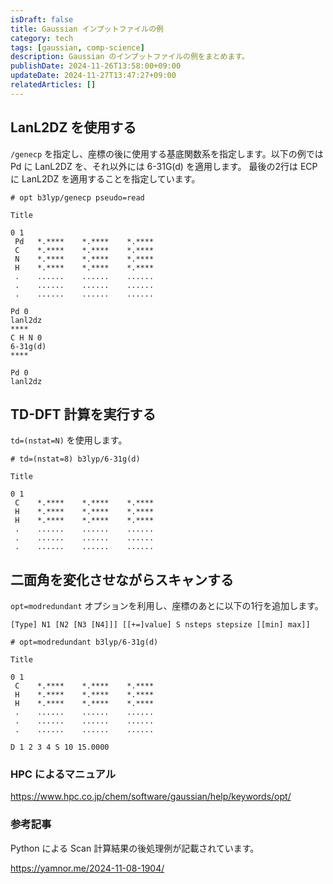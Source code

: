 ```yaml
---
isDraft: false
title: Gaussian インプットファイルの例
category: tech
tags: [gaussian, comp-science]
description: Gaussian のインプットファイルの例をまとめます。
publishDate: 2024-11-26T13:58:00+09:00
updateDate: 2024-11-27T13:47:27+09:00
relatedArticles: []
---
```


## LanL2DZ を使用する

`/genecp` を指定し、座標の後に使用する基底関数系を指定します。以下の例では Pd に LanL2DZ を、それ以外には 6-31G(d) を適用します。
最後の2行は ECP に LanL2DZ を適用することを指定しています。

```txt:lanl2dz.gjf
# opt b3lyp/genecp pseudo=read

Title

0 1
 Pd   *.****    *.****    *.****
 C    *.****    *.****    *.****
 N    *.****    *.****    *.****
 H    *.****    *.****    *.****
 .    ......    ......    ......
 .    ......    ......    ......
 .    ......    ......    ......

Pd 0
lanl2dz
****
C H N 0
6-31g(d)
****

Pd 0
lanl2dz
```

## TD-DFT 計算を実行する

`td=(nstat=N)` を使用します。

```txt:td-dft.gjf
# td=(nstat=8) b3lyp/6-31g(d)

Title

0 1
 C    *.****    *.****    *.****
 H    *.****    *.****    *.****
 H    *.****    *.****    *.****
 .    ......    ......    ......
 .    ......    ......    ......
 .    ......    ......    ......
```

## 二面角を変化させながらスキャンする

`opt=modredundant` オプションを利用し、座標のあとに以下の1行を追加します。

```txt:opt=modredundant
[Type] N1 [N2 [N3 [N4]]] [[+=]value] S nsteps stepsize [[min] max]]
```

```txt:dihedral.gjf
# opt=modredundant b3lyp/6-31g(d)

Title

0 1
 C    *.****    *.****    *.****
 H    *.****    *.****    *.****
 H    *.****    *.****    *.****
 .    ......    ......    ......
 .    ......    ......    ......
 .    ......    ......    ......

D 1 2 3 4 S 10 15.0000
```

### HPC によるマニュアル

https://www.hpc.co.jp/chem/software/gaussian/help/keywords/opt/

### 参考記事

Python による Scan 計算結果の後処理例が記載されています。

https://yamnor.me/2024-11-08-1904/


